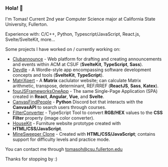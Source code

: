 ### Hola! 👋
I'm Tomas! Current 2nd year Computer Science major at California State University, Fullerton.

Experience with: C/C++, Python, Typescript/JavaScript, React.js, Svelte/SvelteKit, more...

Some projects I have worked on / currently working on:
- [Clubannounce](https://github.com/acmcsufoss/clubannounce) - Web platform for drafting and creating announcements and events within ACM at CSUF (**SvelteKit**, **TypeScript**, **Sass**).
- [Devdle](https://github.com/tomasohCHOM/Devdle) - A Wordle-style app encompassing software development concepts and tools (**SvelteKit**, **TypeScript**).
- [MatriXpert](https://github.com/tomasohCHOM/MatriXpert) - A **Matrix** caclulator website; can calculate Matrix arithmetic, transpose, determinant, REF/RREF (**ReactJS**, **Sass**, **Katex**).
- [fourJSFrameworksOneApp](https://github.com/tomasohCHOM/fourJSFrameworksOneApp) - The same Single-Page Application (SPA) created in **React**, **Angular**, **Vue**, and **Svelte**.
- [CanvasFindPeople](https://github.com/tomasohCHOM/CanvasFindPeople) - **Python** Discord bot that interacts with the **CanvasAPI** to search users through courses.
- [FilterConverter](https://github.com/tomasohCHOM/FilterConverter) - TypeScript Tool to convert **RGB/HEX** values to the **CSS Filter** property (image color converter).
- [HouseKit](https://github.com/tomasohCHOM/HouseKit) - Furniture website prototype created with **HTML/CSS/JavaScript**.
- [MineSweeper Clone](https://github.com/tomasohCHOM/MineSweeper) - Created with **HTML/CSS/JavaScript**; contains support for difficulty levels and practice mode.

You can contact me through [tomasoh@csu.fullerton.edu](mailto:tomasohe@csu.fullerton.edu)

Thanks for stopping by :)
